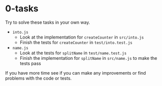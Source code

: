 # 0-tasks

Try to solve these tasks in your own way.

- `into.js`
  - Look at the implementation for `createCounter` in `src/into.js`
  - Finish the tests for `createCounter` in `test/into.test.js`
- `name.js`
  - Look at the tests for `splitName` in `test/name.test.js`
  - Finish the implementation for `splitName` in `src/name.js` to make the tests pass

If you have more time see if you can make any improvements or find problems with the code or tests.